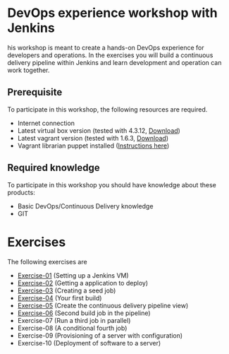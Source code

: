 # DevOps experience workshop with Jenkins

his workshop is meant to create a hands-on DevOps experience for developers and operations. In the exercises you will 
build a continuous delivery pipeline within Jenkins and learn development and operation can work together.
 
## Prerequisite

To participate in this workshop, the following resources are required.

- Internet connection
- Latest virtual box version (tested with 4.3.12, [Download](https://www.virtualbox.org/))
- Latest vagrant version (tested with 1.6.3, [Download](http://www.vagrantup.com/))
- Vagrant librarian puppet installed ([Instructions here](https://github.com/mhahn/vagrant-librarian-puppet))

## Required knowledge

To participate in this workshop you should have knowledge about these products:

- Basic DevOps/Continuous Delivery knowledge
- GIT

# Exercises

The following exercises are

- [Exercise-01](exercise-01/README.md) (Setting up a Jenkins VM)
- [Exercise-02](exercise-02/README.md) (Getting a application to deploy)
- [Exercise-03](exercise-03/README.md) (Creating a seed job)
- [Exercise-04](exercise-04/README.md) (Your first build)
- [Exercise-05](exercise-05/README.md) (Create the continuous delivery pipeline view)
- [Exercise-06](exercise-06/README.md) (Second build job in the pipeline)
- Exercise-07 (Run a third job in parallel)
- Exercise-08 (A conditional fourth job)
- Exercise-09 (Provisioning of a server with configuration)
- Exercise-10 (Deployment of software to a server) 
